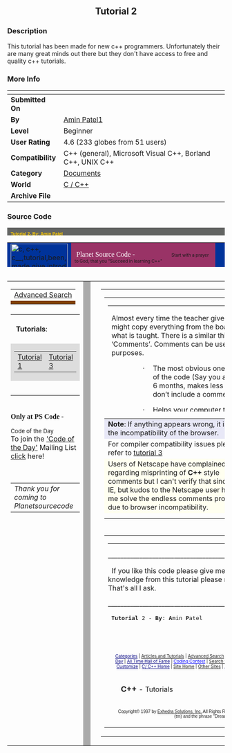 ﻿<div align="center">

## Tutorial 2


</div>

### Description

This tutorial has been made for new c++ programmers. Unfortunately their are many great minds out there but they don't have access to free and quality c++ tutorials.
 
### More Info
 


<span>             |<span>
---                |---
**Submitted On**   |
**By**             |[Amin Patel1](https://github.com/Planet-Source-Code/PSCIndex/blob/master/ByAuthor/amin-patel1.md)
**Level**          |Beginner
**User Rating**    |4.6 (233 globes from 51 users)
**Compatibility**  |C\+\+ \(general\), Microsoft Visual C\+\+, Borland C\+\+, UNIX C\+\+
**Category**       |[Documents](https://github.com/Planet-Source-Code/PSCIndex/blob/master/ByCategory/documents__3-27.md)
**World**          |[C / C\+\+](https://github.com/Planet-Source-Code/PSCIndex/blob/master/ByWorld/c-c.md)
**Archive File**   |[](https://github.com/Planet-Source-Code/amin-patel1-tutorial-2__3-773/archive/master.zip)





### Source Code

<body>
<table CELLPADDING="0" CELLSPACING="0" BORDER="0" WIDTH="673" HEIGHT="18">
 <tr>
  <td HEIGHT="18" ALIGN="LEFT" NOWRAP="1" BACKGROUND="file:///E:/MYDOCU~1/MSNUK~1/images2/masthead_bg.gif" BGCOLOR="#636563" linkattrib="BACKGROUND" width="170"><font face="verdana,arial,helvetica" size="-2" color="#FFCC00"><b>Tutorial
   2- By: Amin Patel </b></font><small>&nbsp;</small></td>
  <td HEIGHT="18" ALIGN="CENTER" NOWRAP="1" BACKGROUND="file:///E:/MYDOCU~1/MSNUK~1/images2/masthead_bg.gif" BGCOLOR="#636563" linkattrib="BACKGROUND" width="351">&nbsp;</td>
  <td HEIGHT="18" ALIGN="RIGHT" NOWRAP="1" BACKGROUND="file:///E:/MYDOCU~1/MSNUK~1/images2/masthead_bg.gif" BGCOLOR="#636563" linkattrib="BACKGROUND" width="146"><a HREF="http://www.planetsourcecode.com/xq/ASP/lngAuthorId.49697/lngWId.3/qx/vb/authors/ShowAuthorBio.htm"><font FACE="verdana,arial,helvetica" SIZE="-2" COLOR="#FFFFFF"><b>About
   Me&nbsp;</b></font></a>&nbsp;</td>
 </tr>
 <tr>
  <td COLSPAN="3" width="671"><img SRC="images2/masthead_break.gif" WIDTH="671" HEIGHT="1"></td>
 </tr>
</table>
<table CELLPADDING="0" CELLSPACING="0" BORDER="0" WIDTH="671" HEIGHT="57">
 <tr>
  <td VALIGN="MIDDLE" ALIGN="LEFT" BGCOLOR="#00339A" WIDTH="132" ROWSPAN="2"><img alt="c, c++, c__,tutorial,been,made,give,introduction,programm" border="0" height="97" src="http://www.planetsourcecode.com/vb/images/logos/PscLogo1.jpg" width="132"></td>
  <td VALIGN="TOP" ALIGN="LEFT" BGCOLOR="#993366" width="525">
   <p align="left"><font face="Kristen ITC" color="#FFFFFF">&nbsp;Planet
   Source Code -&nbsp;&nbsp;&nbsp;&nbsp;&nbsp;&nbsp;&nbsp;&nbsp;&nbsp;&nbsp;&nbsp;&nbsp;&nbsp;&nbsp;&nbsp;&nbsp;&nbsp;&nbsp;&nbsp;&nbsp;<font size="1">&nbsp;
   </font></font><font size="1">Start with a prayer to God, that you
   &#8220;Succeed in learning C++&quot;</font></td>
  <td VALIGN="MIDDLE" ALIGN="RIGHT" BGCOLOR="#00339A" width="8">&nbsp;</td>
 </tr>
 <tr>
  <td VALIGN="BOTTOM" ALIGN="RIGHT" BGCOLOR="#00339A" WIDTH="535" COLSPAN="2">&nbsp;</td>
 </tr>
</table>
<table ALIGN="LEFT" CELLPADDING="0" CELLSPACING="0" BORDER="0" WIDTH="672" HEIGHT="85%">
 <tr>
  <td VALIGN="TOP" WIDTH="165">
   <table WIDTH="100%" CELLPADDING="0" CELLSPACING="0" BORDER="0" HEIGHT="42">
    <tr>
     <td VALIGN="MIDDLE" ALIGN="CENTER" BGCOLOR="#FFFFFF"><center><a href="http://www.planetsourcecode.com/vb/scripts/search.asp?lngWId=3">Advanced
      Search</a></center></td>
    </tr>
    <tr>
     <td BGCOLOR="#804000"><img SRC="images2/spacer.gif" WIDTH="100%" HEIGHT="1" BORDER="0"></td>
    </tr>
   </table>
   <table WIDTH="168" CELLPADDING="3" CELLSPACING="0" BORDER="0" height="192">
    <tr>
     <td VALIGN="MIDDLE" WIDTH="152" height="67">
      <b>&nbsp;Tutorials</b>:</td>
    </tr>
    <tr>
     <td BGCOLOR="#DDDDDD" ALIGN="LEFT" width="80" height="86">
      <table CELLPADDING="2" CELLSPACING="0" width="139">
       <tr>
        <td VALIGN="BOTTOM" width="63"><a href="http://www.planetsourcecode.com/vb/scripts/ShowCode.asp?lngWId=3&amp;txtCodeId=769">Tutorial
         1</a></td>
        <td VALIGN="MIDDLE" width="64"><a href="http://www.planetsourcecode.com/xq/ASP/txtCodeId.805/lngWId.3/qx/vb/scripts/ShowCode.htm">Tutorial
         3</a></td>
       </tr>
      </table>
     </td>
    </tr>
    <tr>
     <td HEIGHT="34" width="72"></td>
    </tr>
   </table>
   <p align="left"><br>
   <font face="Arial Rounded MT Bold"><b><span class="h2tv">Only at PS Code</span>
   -&nbsp;</b></font>
   <p><font size="2">Code of the Day</font><br>
   To join the <a href="http://www.planetsourcecode.com/vb/CodeOfTheDay/signup.asp?lngWId=3">'Code
   of the Day'</a> Mailing List <a href="http://www.planetsourcecode.com/vb/CodeOfTheDay/signup.asp?lngWId=3">click</a>
   here!</p>
   <p>&nbsp;</p>
   <div align="center">
    <center>
    <table border="0" width="100%">
     <tr>
      <td width="100%"><i>Thank you for coming to Planetsourcecode</i>&nbsp;</td>
     </tr>
    </table>
    </center>
   </div>
  </td>
  <td WIDTH="1" BGCOLOR="#AAAAAA"><img SRC="images2/spacer.gif" WIDTH="1" HEIGHT="85%" BORDER="0"></td>
  <td></td>
  <td VALIGN="TOP" WIDTH="491">
   <table CELLPADDING="0" CELLSPACING="0" BORDER="0" WIDTH="100%">
    <tr>
     <td VALIGN="TOP">
       <table CELLPADDING="0" CELLSPACING="0" BORDER="0" WIDTH="100%" height="264">
        <tr>
         <td VALIGN="TOP" height="262">
          <table CELLPADDING="0" CELLSPACING="0" BORDER="0" WIDTH="690">
           <tr>
            <td VALIGN="TOP" WIDTH="470">
             <p class="MsoNormal">Almost every time the teacher
             gives lesson in school, we might copy everything from
             the board or make notes over what is taught. There is
             a similar thing we call in c++, &#8216;Comments&#8217;.
             Comments can be used for different purposes.</p>
             <p class="MsoNormal" style="MARGIN-LEFT: 1in; TEXT-INDENT: -0.25in; mso-list: l4 level1 lfo3; tab-stops: list 1.0in"><span style="FONT-FAMILY: Symbol">·<span style="FONT: 7pt 'Times New Roman'">&nbsp;&nbsp;&nbsp;&nbsp;&nbsp;&nbsp;&nbsp;
             </span></span>The most obvious one, to recall the
             purpose of the code (Say you are referring to it after
             6 months, makes less sense then. If you don&#8217;t
             include a comment.)</p>
             <p class="MsoNormal" style="MARGIN-LEFT: 1in; TEXT-INDENT: -0.25in; mso-list: l4 level1 lfo3; tab-stops: list 1.0in"><span style="FONT-FAMILY: Symbol">·<span style="FONT: 7pt 'Times New Roman'">&nbsp;&nbsp;&nbsp;&nbsp;&nbsp;&nbsp;&nbsp;
             </span></span>Helps your computer teacher know what
             you have actually written. Just kidding.</p>
             <p class="MsoNormal" style="MARGIN-LEFT: 1in; TEXT-INDENT: -0.25in; mso-list: l4 level1 lfo3; tab-stops: list 1.0in"><span style="FONT-FAMILY: Symbol">·<span style="FONT: 7pt 'Times New Roman'">&nbsp;&nbsp;&nbsp;&nbsp;&nbsp;&nbsp;&nbsp;
             </span></span>Now this one is an unobvious reason.
             Sometimes after <b>compiling </b>you might want to
             remove some line just to see how your program works
             then, without deleting the actual code.</p>
             <p class="MsoNormal" style="MARGIN-LEFT: 1in; TEXT-INDENT: -0.25in; mso-list: l4 level1 lfo3; tab-stops: list 1.0in"><span style="FONT-FAMILY: Symbol">·<span style="FONT: 7pt 'Times New Roman'">&nbsp;&nbsp;&nbsp;&nbsp;&nbsp;&nbsp;&nbsp;
             </span></span>The final one, just a good programming
             style to express your thoughts.</p>
             <p class="MsoNormal">&nbsp;<O:P>
             </O:P>
             </p>
             <p class="MsoNormal">Comments can be written anywhere
             in the program (Good Feature). They don&#8217;t effect
             your code, unless you comment out something by
             mistake.<span style="mso-spacerun: yes">&nbsp;</span></p>
             <p class="MsoNormal">&nbsp;<O:P>
             </O:P>
             </p>
             <p class="MsoNormal">There are two types of comments:</p>
             <p class="MsoNormal">&nbsp;<O:P>
             </O:P>
             </p>
             <ol style="MARGIN-TOP: 0in" type="1">
              <li class="MsoNormal" style="mso-list: l3 level1 lfo4; tab-stops: list .5in">C
               Style:<span style="mso-spacerun: yes">&nbsp;</span></li>
             </ol>
             <div style="BORDER-BOTTOM: windowtext 0.5pt solid; BORDER-LEFT: windowtext 0.5pt solid; BORDER-RIGHT: windowtext 0.5pt solid; BORDER-TOP: windowtext 0.5pt solid; PADDING-BOTTOM: 1pt; PADDING-LEFT: 4pt; PADDING-RIGHT: 4pt; PADDING-TOP: 1pt">
              <p class="MsoNormal" style="BORDER-BOTTOM: medium none; BORDER-LEFT: medium none; BORDER-RIGHT: medium none; BORDER-TOP: medium none; MARGIN-LEFT: 0.25in; PADDING-BOTTOM: 0in; PADDING-LEFT: 0in; PADDING-RIGHT: 0in; PADDING-TOP: 0in; mso-border-alt: solid windowtext .5pt; mso-padding-alt: 1.0pt 4.0pt 1.0pt 4.0pt">/*
              <font color="#008000">You can write anything that
              makes sense here</font> */</p>
             </div>
             <p class="MsoNormal">&nbsp;<O:P>
             </O:P>
             </p>
             <p class="MsoNormal">After the introduction of c++ it
             just become a norm for programmers to &#8216;<b>Comment
             out</b>&#8217;, huge parts of their code using this style.
             The initial part (/*) and the final part(*/) can be on
             separate lines.</p>
             <p class="MsoNormal"><span style="mso-spacerun: yes">&nbsp;&nbsp;</span></p>
             <p class="MsoNormal"><span style="mso-spacerun: yes">&nbsp;
             </span>E.g.:</p>
             <table border="1" cellPadding="0" cellSpacing="0" style="BORDER-BOTTOM: medium none; BORDER-COLLAPSE: collapse; BORDER-LEFT: medium none; BORDER-RIGHT: medium none; BORDER-TOP: medium none; MARGIN-LEFT: 0.2in; mso-border-alt: solid windowtext .5pt; mso-padding-alt: 0in 5.4pt 0in 5.4pt">
              <tbody>
               <tr style="HEIGHT: 73.75pt">
                <td style="BORDER-BOTTOM: windowtext 0.5pt solid; BORDER-LEFT: windowtext 0.5pt solid; BORDER-RIGHT: windowtext 0.5pt solid; BORDER-TOP: windowtext 0.5pt solid; HEIGHT: 73.75pt; PADDING-BOTTOM: 0in; PADDING-LEFT: 5.4pt; PADDING-RIGHT: 5.4pt; PADDING-TOP: 0in; WIDTH: 314.55pt" vAlign="top" width="419">
                 <ol style="MARGIN-TOP: 0in" type="1">
                  <li class="MsoNormal" style="mso-list: l2 level1 lfo1; tab-stops: list .5in"><font color="#0000ff">#include</font>
                   &lt;iostream.h&gt;
                  <li class="MsoNormal" style="mso-list: l2 level1 lfo1; tab-stops: list .5in"><span style="mso-spacerun: yes"><font color="#0000ff">&nbsp;</font></span><font color="#0000ff">int</font>
                   main()
                  <li class="MsoNormal" style="mso-list: l2 level1 lfo1; tab-stops: list .5in">{/*
                  <li class="MsoNormal" style="mso-list: l2 level1 lfo1; tab-stops: list .5in"><font color="#008000">cout&lt;&lt;
                   &#8220; This whole line gets, commented
                   out!&#8221;</font>;*/
                  <li class="MsoNormal" style="mso-list: l2 level1 lfo1; tab-stops: list .5in">}</li>
                 </ol>
                 <p class="MsoNormal">&nbsp;<O:P>
                 </O:P>
                 </p>
                </td>
               </tr>
              </tbody>
             </table>
             <p class="MsoNormal" style="MARGIN-LEFT: 0.25in">&nbsp;<O:P>
             </O:P>
             </p>
             <p class="MsoNormal" style="MARGIN-LEFT: 0.25in">&nbsp;<O:P>
             </O:P>
             </p>
             <p class="MsoNormal" style="MARGIN-LEFT: 0.25in">&nbsp;<O:P>
             </O:P>
             </p>
             <p class="MsoNormal" style="MARGIN-LEFT: 0.25in">&lt;<b>Warning</b>:
             The numbered indentation is not to be included with
             the code while typing. It is only for your
             convenience&gt;</p>
             <p class="MsoNormal" style="MARGIN-LEFT: 0.25in">&nbsp;<O:P>
             </O:P>
             </p>
             <p class="MsoNormal" style="MARGIN-LEFT: 0.25in">&nbsp;<O:P>
             </O:P>
             </p>
             <ol start="2" style="MARGIN-TOP: 0in" type="1">
              <li class="MsoNormal" style="mso-list: l3 level1 lfo4; tab-stops: list .5in">C++
               Style</li>
             </ol>
             <p class="MsoNormal" style="MARGIN-LEFT: 0.25in">&nbsp;<O:P>
             </O:P>
             </p>
             <div style="BORDER-BOTTOM: windowtext 0.5pt solid; BORDER-LEFT: windowtext 0.5pt solid; BORDER-RIGHT: windowtext 0.5pt solid; BORDER-TOP: windowtext 0.5pt solid; PADDING-BOTTOM: 1pt; PADDING-LEFT: 4pt; PADDING-RIGHT: 4pt; PADDING-TOP: 1pt">
              <p class="MsoNormal" style="BORDER-BOTTOM: medium none; BORDER-LEFT: medium none; BORDER-RIGHT: medium none; BORDER-TOP: medium none; MARGIN-LEFT: 0.25in; PADDING-BOTTOM: 0in; PADDING-LEFT: 0in; PADDING-RIGHT: 0in; PADDING-TOP: 0in; mso-border-alt: solid windowtext .5pt; mso-padding-alt: 1.0pt 4.0pt 1.0pt 4.0pt">//
              <font color="#008000">After the 2 slashes, you can
              type anything that makes sense.</font></p>
             </div>
             <p class="MsoNormal">&nbsp;<O:P>
             </O:P>
             </p>
             <p class="MsoNormal">This comment style is used more
             often these days but please note that if your comment
             sentence goes over many lines, please use // on each
             line at the beginning.</p>
             <p class="MsoNormal"><span style="mso-spacerun: yes">&nbsp;
             </span>E.g.:</p>
             <p class="MsoNormal"><O:P>
             </O:P>
             </p>
             <ol style="MARGIN-TOP: 0in" type="1">
              <li class="MsoNormal" style="mso-list: l0 level1 lfo5; tab-stops: list .5in"><font color="#0000ff">#include</font>
               &lt;iostream.h&gt;
              <li class="MsoNormal" style="mso-list: l0 level1 lfo5; tab-stops: list .5in"><span style="mso-spacerun: yes"><font color="#0000ff">&nbsp;</font></span><font color="#0000ff">int
               </font>main()
              <li class="MsoNormal" style="mso-list: l0 level1 lfo5; tab-stops: list .5in">{
              <li class="MsoNormal" style="mso-list: l0 level1 lfo5; tab-stops: list .5in">cout&lt;&lt;
               &#8220;How are you I am fine&#8221;;
              <li class="MsoNormal" style="mso-list: l0 level1 lfo5; tab-stops: list .5in"><font color="#008000">//</font>
               <font color="#008000">Line 4 will print&nbsp;</font>
              <li class="MsoNormal" style="mso-list: l0 level1 lfo5; tab-stops: list .5in"><font color="#008000">//&#8220;How
               are you I am fine, to the screen.</font></li>
              <li class="MsoNormal" style="mso-list: l0 level1 lfo5; tab-stops: list .5in"><font color="#008000">//</font>
               <font color="#008000">Notice that&nbsp;</font>
              <li class="MsoNormal" style="mso-list: l0 level1 lfo5; tab-stops: list .5in"><font color="#008000">//I
               placed the 2 slashes on this line too.</font></li>
              <li class="MsoNormal" style="mso-list: l0 level1 lfo5; tab-stops: list .5in">}</li>
             </ol>
             <p>&nbsp;</p>
             <p>&nbsp;</p>
             <p>&nbsp;</td>
            <td WIDTH="14">&nbsp;</td>
            <td VALIGN="TOP" WIDTH="200">&nbsp;</td>
           </tr>
          </table>
         </td>
        </tr>
        <tr>
         <td VALIGN="TOP" height="2">
          <table CELLPADDING="0" CELLSPACING="0" BORDER="0" WIDTH="100%">
          </table>
         </td>
        </tr>
       </table>
       <table CELLPADDING="0" CELLSPACING="0" BORDER="0" WIDTH="497">
        <tr>
         <td valign="top" align="left" bgcolor="#E8E8F7" width="262" height="29"><b>Note</b>:
          If anything appears wrong, it is due to the incompatibility
          of the browser.</td>
        </tr>
        <tr>
         <td height="34" width="262">For compiler compatibility issues
          please refer to <a href="http://www.planetsourcecode.com/xq/ASP/txtCodeId.805/lngWId.3/qx/vb/scripts/ShowCode.htm">tutorial
          3</a></td>
        </tr>
        <tr>
         <td valign="top" align="left" bgcolor="#fffff0" width="262" height="44">Users
          of Netscape have complained regarding misprinting of <b>C++</b>
          style comments but I can't verify that since I use IE, but
          kudos to the Netscape user helping me solve the endless
          comments problem due to browser incompatibility.&nbsp;
         </td>
        </tr>
        <tr>
         <td VALIGN="TOP" WIDTH="262"></td>
        </tr>
        <tr>
         <td VALIGN="TOP" width="330"></td>
         <td WIDTH="1"></td>
         <td VALIGN="TOP" width="162"></td>
        </tr>
       </table>
       <!-- content_end-->
      </td>
     </tr>
     <tr>
      <td VALIGN="TOP" WIDTH="671">
       <table WIDTH="673" CELLPADDING="0" CELLSPACING="0" BORDER="0">
        <tr>
         <td COLSPAN="2" width="671">
          <hr NOSHADE="TRUE" SIZE="1" COLOR="#CCCCCC" WIDTH="671" ALIGN="LEFT">
          <p class="MsoNormal">_______________________________________________________________________</p>
          <p class="MsoNormal">&nbsp; If you like this code please
          give me a good message.&nbsp; If you have gained some
          knowledge from this tutorial please make me happy, by giving
          me an &#8220;excellent rating&#8221;. That's all I ask.</p>
          <p class="MsoNormal">_______________________________________________________________________</p>
          <pre>&nbsp;<b>Tutorial</b> 2 - <b>By</b>: <b>A</b>min <b>P</b>atel</pre>
          <p>&nbsp;</td>
        </tr>
        <tr>
         <td VALIGN="TOP" WIDTH="1"></td>
         <td VALIGN="TOP" WIDTH="668" ALIGN="CENTER">
          <p align="left"><font size="1"><a href="http://www.planetsourcecode.com/xq/ASP/lngWId.3/qx/vb/scripts/BrowseAllCategories.htm" onmouseout="javascript:this.style.color='#000080'" onmouseover="javascript:this.style.color='#0000FF'" style="COLOR: #000080" target="_top">Categories</a>&nbsp;|&nbsp;<a href="http://www.planetsourcecode.com/xq/ASP/lngWId.3/qx/vb/Tutorial/default.htm" onmouseout="javascript:this.style.color='#000080'" onmouseover="javascript:this.style.color='#0000FF'" target="_top">Articles
          and Tutorials</a>&nbsp;|&nbsp;<a href="http://www.planetsourcecode.com/xq/ASP/lngWId.3/qx/vb/scripts/search.htm" onmouseout="javascript:this.style.color='#000080'" onmouseover="javascript:this.style.color='#0000FF'" target="_top">Advanced
          Search</a>&nbsp;|&nbsp;<a href="http://www.planetsourcecode.com/xq/ASP/lngWId.3/qx/vb/Bookstore/default.htm" onmouseout="javascript:this.style.color='#000080'" onmouseover="javascript:this.style.color='#0000FF'" style="COLOR: #000080" target="_top">Recommended
          Reading</a>&nbsp;|&nbsp;<a href="http://www.planetsourcecode.com/xq/ASP/lngWId.3/qx/vb/authors/determine_author_type.htm" onmouseout="javascript:this.style.color='#000080'" onmouseover="javascript:this.style.color='#0000FF'" target="_top">Upload</a>&nbsp;|&nbsp;<a href="http://www.planetsourcecode.com/xq/ASP/grpCategories.-1/optSort.DateDescending/txtMaxNumberOfEntriesPerPage.10/blnNewestCode.TRUE/blnResetAllVariables.TRUE/lngWId.3/qx/vb/scripts/BrowseCategoryOrSearchResults.htm" onmouseout="javascript:this.style.color='#000080'" onmouseover="javascript:this.style.color='#0000FF'" style="COLOR: #000080" target="_top">Newest
          Code</a>&nbsp;|&nbsp;<a href="http://www.planetsourcecode.com/xq/ASP/lngWId.3/qx/vb/contest/ContestAndLeaderBoard.htm" onmouseout="javascript:this.style.color='#000080'" onmouseover="javascript:this.style.color='#0000FF'" target="_top">Code
          of the Month</a>&nbsp;|&nbsp;<a href="http://www.planetsourcecode.com/xq/ASP/lngWId.3/qx/vb/CodeOfTheDay/signup.htm" onmouseout="javascript:this.style.color='#000080'" onmouseover="javascript:this.style.color='#0000FF'" style="COLOR: #000080" target="_top">Code
          of the Day</a>&nbsp;|&nbsp;<a href="http://www.planetsourcecode.com/xq/ASP/grpCategories.-1/txtMaxNumberOfEntriesPerPage.10/blnTopCode.True/blnResetAllVariables.TRUE/lngWId.3/qx/vb/scripts/BrowseCategoryOrSearchResults.htm" onmouseout="javascript:this.style.color='#000080'" onmouseover="javascript:this.style.color='#0000FF'" style="COLOR: #000080" target="_top">All
          Time Hall of Fame</a>&nbsp;|&nbsp;<a href="http://www.planetsourcecode.com/xq/ASP/lngWId.3/qx/vb/contest/ContestInfo.htm" onmouseout="javascript:this.style.color='#000080'" onmouseover="javascript:this.style.color='#0000FF'" style="COLOR: #0000ff" target="_top">Coding
          Contest</a>&nbsp;|&nbsp;<a href="http://www.planetsourcecode.com/xq/ASP/lngWId.3/qx/vb/jobs/SearchJobs.htm" onmouseout="javascript:this.style.color='#000080'" onmouseover="javascript:this.style.color='#0000FF'" target="_top">Search
          for a job</a>&nbsp;|&nbsp;<a href="http://www.planetsourcecode.com/xq/ASP/lngWId.3/qx/vb/jobs/PostJob.htm" onmouseout="javascript:this.style.color='#000080'" onmouseover="javascript:this.style.color='#0000FF'" target="_top">Post
          a Job</a>&nbsp;|&nbsp;<a href="http://www.planetsourcecode.com/xq/ASP/lngWId.3/qx/vb/discussion/default.htm" onmouseout="javascript:this.style.color='#000080'" onmouseover="javascript:this.style.color='#0000FF'" style="COLOR: #000080" target="_top">Ask
          a Pro Discussion Forum</a>&nbsp;|&nbsp;<a href="http://www.planetsourcecode.com/xq/ASP/lngWId.3/qx/vb/chat/chat.htm" onmouseout="javascript:this.style.color='#000080'" onmouseover="javascript:this.style.color='#0000FF'" target="_top">Live
          Chat</a>&nbsp;|&nbsp;<a href="http://www.planetsourcecode.com/xq/ASP/lngWId.3/qx/vb/feedback/feedback.htm" onmouseout="javascript:this.style.color='#000080'" onmouseover="javascript:this.style.color='#0000FF'" target="_top">Feedback</a>&nbsp;|&nbsp;<a href="http://www.planetsourcecode.com/xq/ASP/lngWId.3/qx/vb/authentication/MyPlanetSourceCode/CustomizeInfo.htm" onmouseout="javascript:this.style.color='#000080'" onmouseover="javascript:this.style.color='#0000FF'" style="COLOR: #000080" target="_top">Customize</a>&nbsp;|&nbsp;<a href="http://www.planetsourcecode.com/xq/ASP/lngWId.3/qx/vb/default.htm" onmouseout="javascript:this.style.color='#000080'" onmouseover="javascript:this.style.color='#0000FF'" style="COLOR: #000080" target="_top">C/
          C++ Home</a>&nbsp;|&nbsp;<a href="http://www.planetsourcecode.com/xq/ASP/lngWId./qx/default.htm" onmouseout="javascript:this.style.color='#000080'" onmouseover="javascript:this.style.color='#0000FF'" target="_top">Site
          Home</a>&nbsp;|&nbsp;<a href="http://www.planetsourcecode.com/xq/ASP/lngWId.3/qx/vb/scripts/OtherLinks.htm" onmouseout="javascript:this.style.color='#000080'" onmouseover="javascript:this.style.color='#0000FF'" target="_top">Other
          Sites</a>&nbsp;|&nbsp;<a href="http://www.planetsourcecode.com/xq/ASP/lngWId.3/qx/vb/about/AboutTheSiteAndAuthor.htm" onmouseout="javascript:this.style.color='#000080'" onmouseover="javascript:this.style.color='#0000FF'" style="COLOR: #000080" target="_top">About
          the Site</a>&nbsp;|&nbsp;<a href="http://www.planetsourcecode.com/xq/ASP/lngWId.3/qx/vb/feedback/feedback.htm" onmouseout="javascript:this.style.color='#000080'" onmouseover="javascript:this.style.color='#0000FF'" target="_top">Feedback</a>&nbsp;|&nbsp;<a href="http://www.planetsourcecode.com/xq/ASP/lngWId.3/qx/vb/LinkToUs/default.htm" onmouseout="javascript:this.style.color='#000080'" onmouseover="javascript:this.style.color='#0000FF'" target="_top">Link
          to the Site</a>&nbsp;|&nbsp;<a href="http://www.planetsourcecode.com/xq/ASP/lngWId.3/qx/vb/about/Awards.htm" onmouseout="javascript:this.style.color='#000080'" onmouseover="javascript:this.style.color='#0000FF'" target="_top">Awards</a>&nbsp;|&nbsp;<a href="http://www.planetsourcecode.com/xq/ASP/lngWId.3/qx/vb/advertisement/scripts/rates.htm" onmouseout="javascript:this.style.color='#000080'" onmouseover="javascript:this.style.color='#0000FF'" target="_top">Advertising</a></font><br>
          <br>
          </p>
          <p align="left">&nbsp;&nbsp; <b><font size="4">C++ </font></b>
          - Tutorials<br>
          <br>
          <center><font face="verdana,arial" size="1">Copyright© 1997
          by <a href="http://www.exhedra.com">Exhedra Solutions, Inc.</a>
          All Rights Reserved.&nbsp;&nbsp; By using this site you
          agree to its <a href="http://www.planetsourcecode.com/vb/scripts/TermsAndConditions.asp?lngWId=3">Terms
          and Conditions.</a>&nbsp;&nbsp; Planet Source Code (tm) and
          the phrase &quot;Dream It. Code It&quot; (tm) are trademarks
          of Exhedra Solutions, Inc.</font></center></p>
         </td>
        </tr>
       </table>
      </td>
     </tr>
    </table>
 </table>
</body>

